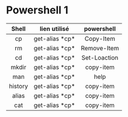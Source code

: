 # Powershell 1

| Shell | lien utilisé | powershell |
| :-------: | :--------------: | :----------------: |
| cp | get-alias \*cp* | Copy-Item |
| rm | get-alias \*cp* | Remove-Item |
| cd | get-alias \*cp* | Set-Loaction |
| mkdir | get-alias \*cp* | copy-item |
| man | get-alias \*cp* | help |
| history | get-alias \*cp* | copy-item |
| alias | get-alias \*cp* | copy-item |
| cat | get-alias \*cp* | copy-item |get
